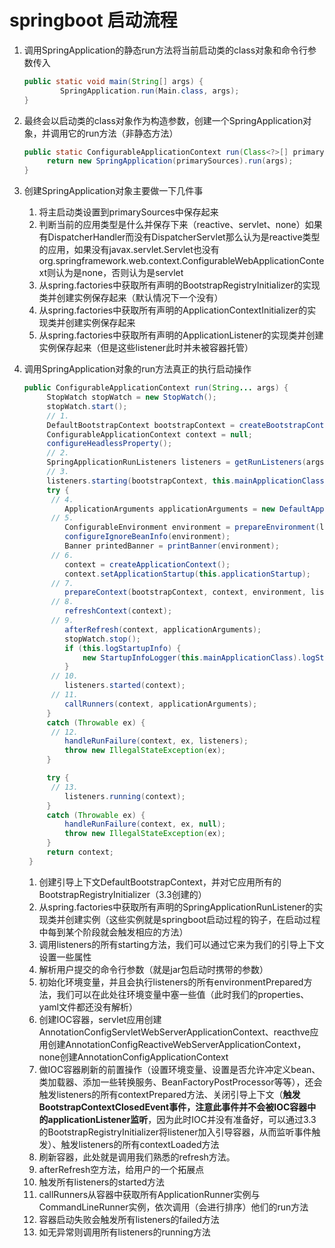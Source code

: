 # springboot 启动流程

1. 调用SpringApplication的静态run方法将当前启动类的class对象和命令行参数传入

   ```java
   public static void main(String[] args) {
           SpringApplication.run(Main.class, args);
   }
   ```

2. 最终会以启动类的class对象作为构造参数，创建一个SpringApplication对象，并调用它的run方法（非静态方法）

   ```java
   public static ConfigurableApplicationContext run(Class<?>[] primarySources, String[] args) {
   		return new SpringApplication(primarySources).run(args);
   }
   ```

3. 创建SpringApplication对象主要做一下几件事

   1. 将主启动类设置到primarySources中保存起来
   2. 判断当前的应用类型是什么并保存下来（reactive、servlet、none）如果有DispatcherHandler而没有DispatcherServlet那么认为是reactive类型的应用，如果没有javax.servlet.Servlet也没有org.springframework.web.context.ConfigurableWebApplicationContext则认为是none，否则认为是servlet
   3. 从spring.factories中获取所有声明的BootstrapRegistryInitializer的实现类并创建实例保存起来（默认情况下一个没有）
   4. 从spring.factories中获取所有声明的ApplicationContextInitializer的实现类并创建实例保存起来
   5. 从spring.factories中获取所有声明的ApplicationListener的实现类并创建实例保存起来（但是这些listener此时并未被容器托管）

4. 调用SpringApplication对象的run方法真正的执行启动操作

   ```java
   public ConfigurableApplicationContext run(String... args) {
   		StopWatch stopWatch = new StopWatch();
   		stopWatch.start();
     	// 1.
   		DefaultBootstrapContext bootstrapContext = createBootstrapContext();
   		ConfigurableApplicationContext context = null;
   		configureHeadlessProperty();
     	// 2.
   		SpringApplicationRunListeners listeners = getRunListeners(args);
     	// 3.
   		listeners.starting(bootstrapContext, this.mainApplicationClass);
   		try {
         // 4.
   			ApplicationArguments applicationArguments = new DefaultApplicationArguments(args);
         // 5.
   			ConfigurableEnvironment environment = prepareEnvironment(listeners, bootstrapContext, applicationArguments);
   			configureIgnoreBeanInfo(environment);
   			Banner printedBanner = printBanner(environment);
         // 6.
   			context = createApplicationContext();
   			context.setApplicationStartup(this.applicationStartup);
         // 7.
   			prepareContext(bootstrapContext, context, environment, listeners, applicationArguments, printedBanner);
         // 8.
   			refreshContext(context);
         // 9.
   			afterRefresh(context, applicationArguments);
   			stopWatch.stop();
   			if (this.logStartupInfo) {
   				new StartupInfoLogger(this.mainApplicationClass).logStarted(getApplicationLog(), stopWatch);
   			}
         // 10.
   			listeners.started(context);
         // 11.
   			callRunners(context, applicationArguments);
   		}
   		catch (Throwable ex) {
         // 12.
   			handleRunFailure(context, ex, listeners);
   			throw new IllegalStateException(ex);
   		}
   
   		try {
         // 13.
   			listeners.running(context);
   		}
   		catch (Throwable ex) {
   			handleRunFailure(context, ex, null);
   			throw new IllegalStateException(ex);
   		}
   		return context;
   	}
   ```

   

   1. 创建引导上下文DefaultBootstrapContext，并对它应用所有的BootstrapRegistryInitializer（3.3创建的）
   2. 从spring.factories中获取所有声明的SpringApplicationRunListener的实现类并创建实例（这些实例就是springboot启动过程的钩子，在启动过程中每到某个阶段就会触发相应的方法）
   3. 调用listeners的所有starting方法，我们可以通过它来为我们的引导上下文设置一些属性
   4. 解析用户提交的命令行参数（就是jar包启动时携带的参数）
   5. 初始化环境变量，并且会执行listeners的所有environmentPrepared方法，我们可以在此处往环境变量中塞一些值（此时我们的properties、yaml文件都还没有解析）
   6. 创建IOC容器，servlet应用创建AnnotationConfigServletWebServerApplicationContext、reacthve应用创建AnnotationConfigReactiveWebServerApplicationContext，none创建AnnotationConfigApplicationContext
   7. 做IOC容器刷新的前置操作（设置环境变量、设置是否允许冲定义bean、类加载器、添加一些转换服务、BeanFactoryPostProcessor等等），还会触发listeners的所有contextPrepared方法、关闭引导上下文（**触发BootstrapContextClosedEvent事件，注意此事件并不会被IOC容器中的applicationListener监听**，因为此时IOC并没有准备好，可以通过3.3的BootstrapRegistryInitializer将listener加入引导容器，从而监听事件触发）、触发listeners的所有contextLoaded方法
   8. 刷新容器，此处就是调用我们熟悉的refresh方法。
   9. afterRefresh空方法，给用户的一个拓展点
   10. 触发所有listeners的started方法
   11. callRunners从容器中获取所有ApplicationRunner实例与CommandLineRunner实例，依次调用（会进行排序）他们的run方法
   12. 容器启动失败会触发所有listeners的failed方法
   13. 如无异常则调用所有listeners的running方法
